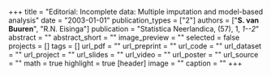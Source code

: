 +++
title = "Editorial: Incomplete data: Multiple imputation and model-based analysis"
date = "2003-01-01"
publication_types = ["2"]
authors = ["**S. van Buuren**", "R.N. Eisinga"]
publication = "Statistica Neerlandica, (57), 1, _1--2_"
abstract = ""
abstract_short = ""
image_preview = ""
selected = false
projects = []
tags = []
url_pdf = ""
url_preprint = ""
url_code = ""
url_dataset = ""
url_project = ""
url_slides = ""
url_video = ""
url_poster = ""
url_source = ""
math = true
highlight = true
[header]
image = ""
caption = ""
+++

